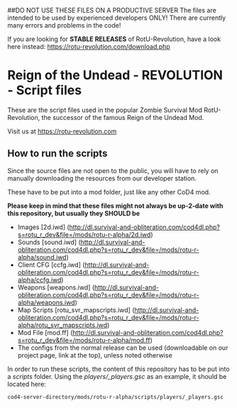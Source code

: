 ##DO NOT USE THESE FILES ON A PRODUCTIVE SERVER
The files are intended to be used by experienced developers ONLY! There are currently many errors and problems in the code!

If you are looking for **STABLE RELEASES** of RotU-Revolution, have a look here instead:
https://rotu-revolution.com/download.php

# Reign of the Undead - REVOLUTION - Script files
These are the script files used in the popular Zombie Survival Mod RotU-Revolution, the successor of the famous Reign of the Undead Mod.

Visit us at https://rotu-revolution.com

## How to run the scripts
Since the source files are not open to the public, you will have to rely on manually downloading the resources from our developer station.

These have to be put into a mod folder, just like any other CoD4 mod.

**Please keep in mind that these files might not always be up-2-date with this repository, but usually they SHOULD be**

* Images [2d.iwd] (http://dl.survival-and-obliteration.com/cod4dl.php?s=rotu_r_dev&file=/mods/rotu-r-alpha/2d.iwd)
* Sounds [sound.iwd] (http://dl.survival-and-obliteration.com/cod4dl.php?s=rotu_r_dev&file=/mods/rotu-r-alpha/sound.iwd)
* Client CFG [ccfg.iwd] (http://dl.survival-and-obliteration.com/cod4dl.php?s=rotu_r_dev&file=/mods/rotu-r-alpha/ccfg.iwd)
* Weapons [weapons.iwd] (http://dl.survival-and-obliteration.com/cod4dl.php?s=rotu_r_dev&file=/mods/rotu-r-alpha/weapons.iwd)
* Map Scripts [rotu_svr_mapscripts.iwd] (http://dl.survival-and-obliteration.com/cod4dl.php?s=rotu_r_dev&file=/mods/rotu-r-alpha/rotu_svr_mapscripts.iwd)
* Mod File [mod.ff] (http://dl.survival-and-obliteration.com/cod4dl.php?s=rotu_r_dev&file=/mods/rotu-r-alpha/mod.ff)
* The configs from the normal release can be used (downloadable on our project page, link at the top), unless noted otherwise

In order to run these scripts, the content of this repository has to be put into a *scripts* folder. Using the *players/_players.gsc* as an example, it should be located here:

`cod4-server-directory/mods/rotu-r-alpha/scripts/players/_players.gsc`
